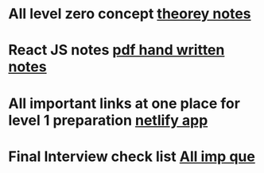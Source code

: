 # All level zero concept  [theorey notes](https://reminiscent-cold-fd5.notion.site/All-levelZero-Concepts-under-one-roof-8be7cf78c82c4489b061ff0b77e518cb)
# React JS notes [pdf hand written notes](https://drive.google.com/file/d/1hKj33xKR1q0k6ALgELpZihDufniGXPeK/view)
# All important links at one place for level 1 preparation [netlify app](https://prepare-level-one.netlify.app/)
# Final Interview check list [All imp que](https://amusing-freon-21f.notion.site/JS-Interview-checklist-fa4f029ce5a54550a6bea9b03cc12f9b)
